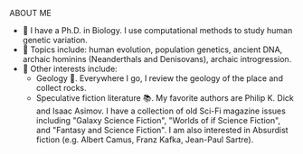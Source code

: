 ABOUT ME
- 👋 I have a Ph.D. in Biology. I use computational methods to study human genetic variation.
- 👀 Topics include: human evolution, population genetics, ancient DNA, archaic hominins (Neanderthals and Denisovans), archaic introgression.
- 🌱 Other interests include:
  -  Geology 🗻. Everywhere I go, I review the geology of the place and collect rocks.
  -  Speculative fiction literature 📚. My favorite authors are Philip K. Dick and Isaac Asimov. I have a collection of old Sci-Fi magazine issues including "Galaxy Science Fiction", "Worlds of if Science Fiction", and "Fantasy and Science Fiction". I am also interested in Absurdist fiction (e.g. Albert Camus, Franz Kafka, Jean-Paul Sartre).

<!---
- 💞️ I’m looking to collaborate on ...
- 📫 How to reach me ...

KSVelArc/KSVelArc is a ✨ special ✨ repository because its `README.md` (this file) appears on your GitHub profile.
You can click the Preview link to take a look at your changes.
--->
